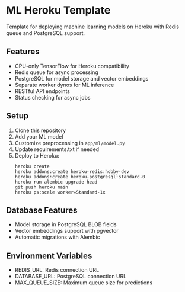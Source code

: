 # ML Heroku Template

Template for deploying machine learning models on Heroku with Redis queue and PostgreSQL support.

## Features
- CPU-only TensorFlow for Heroku compatibility
- Redis queue for async processing
- PostgreSQL for model storage and vector embeddings
- Separate worker dynos for ML inference
- RESTful API endpoints
- Status checking for async jobs

## Setup
1. Clone this repository
2. Add your ML model
3. Customize preprocessing in `app/ml/model.py`
4. Update requirements.txt if needed
5. Deploy to Heroku:
   ```
   heroku create
   heroku addons:create heroku-redis:hobby-dev
   heroku addons:create heroku-postgresql:standard-0
   heroku run alembic upgrade head
   git push heroku main
   heroku ps:scale worker=Standard-1x
   ```

## Database Features
- Model storage in PostgreSQL BLOB fields
- Vector embeddings support with pgvector
- Automatic migrations with Alembic

## Environment Variables
- REDIS_URL: Redis connection URL
- DATABASE_URL: PostgreSQL connection URL
- MAX_QUEUE_SIZE: Maximum queue size for predictions
